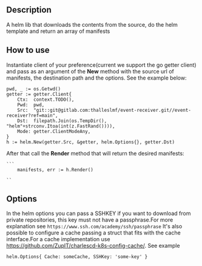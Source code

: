 ## Description 
A helm lib that downloads the contents from the source, do the helm template
and return an array of manifests 
## How to use
Instantiate  client of your preference(current we support the go getter client) 
and pass as an argument of the **New** method with the source url of manifests,  the destination path  and the options.
See the example below:

    pwd, _ := os.Getwd()
	getter := getter.Client{
		Ctx:  context.TODO(),
		Pwd:  pwd,
		Src:  "git::git@gitlab.com:thalleslmf/event-receiver.git//event-receiver?ref=main",
		Dst:  filepath.Join(os.TempDir(), "helm"+strconv.Itoa(int(z.FastRand()))),
		Mode: getter.ClientModeAny,
	}
	h := helm.New(getter.Src, &getter, helm.Options{}, getter.Dst)

    
After that call the **Render** method that will return the desired manifests:

    ```
        manifests, err := h.Render()

    ``
## Options
In the helm options you can pass a SSHKEY if you want to download from private repositories, this key must not have a passphrase.For more explanation see ```https://www.ssh.com/academy/ssh/passphrase```
It's also possible to configure a cache passing a struct that fits with the cache interface.For a cache implementation use https://github.com/ZupIT/charlescd-k8s-config-cache/.
See example
``` 
helm.Options{ Cache: someCache, SSHKey: 'some-key' }
	
```
